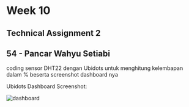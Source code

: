 # Week 10

## Technical Assignment 2
## 54 - Pancar Wahyu Setiabi

coding sensor DHT22 dengan Ubidots untuk menghitung kelembapan dalam % beserta screenshot dashboard nya

Ubidots Dashboard Screenshot: 

![dashboard](https://github.com/GaJe48/technical-assignment-week-10-PANCAR-WAHYU-SETIABI/blob/master/ubidots-dashboard-kelembapan.png)